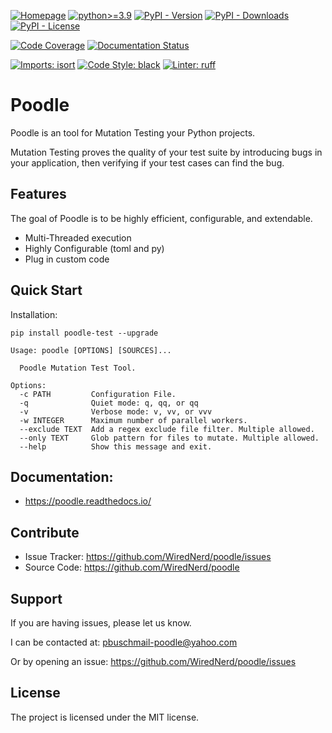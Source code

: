 [![Homepage](https://img.shields.io/badge/Homepage-github-white)](https://github.com/WiredNerd/poodle)
[![python>=3.9](https://img.shields.io/badge/python->=3.8-orange)](https://pypi.org/project/poodle-test)
[![PyPI - Version](https://img.shields.io/pypi/v/poodle-test)](https://pypi.org/project/poodle-test)
[![PyPI - Downloads](https://img.shields.io/pypi/dm/poodle-test)](https://pypi.org/project/poodle-test)
[![PyPI - License](https://img.shields.io/pypi/l/poodle-test)](https://github.com/WiredNerd/poodle/blob/main/LICENSE)


[![Code Coverage](https://img.shields.io/badge/dynamic/json?url=https%3A%2F%2Fraw.githubusercontent.com%2FWiredNerd%2Fpoodle%2Fmain%2Fcode-coverage.json&query=%24.totals.percent_covered_display&suffix=%25&label=Code%20Coverage&color=teal)](https://pytest-cov.readthedocs.io)
[![Documentation Status](https://readthedocs.org/projects/poodle/badge/?version=latest)](https://poodle.readthedocs.io/)
<!-- [![Mutation Coverage](https://img.shields.io/badge/dynamic/xml?url=https%3A%2F%2Fraw.githubusercontent.com%2FWiredNerd%2Fpoodle%2Fmain%2Fmutation-testing-report.xml&query=round((%2F%2Ftestsuites%5B1%5D%2F%40tests%20-%20%2F%2Ftestsuites%5B1%5D%2F%40disabled%20-%20%2F%2Ftestsuites%5B1%5D%2F%40failures%20-%20%2F%2Ftestsuites%5B1%5D%2F%40errors)div(%2F%2Ftestsuites%5B1%5D%2F%40tests%20-%20%2F%2Ftestsuites%5B1%5D%2F%40disabled)*100)&suffix=%25&label=Mutation%20Coverage&color=orange)](https://mutmut.readthedocs.io/) --> 

[![Imports: isort](https://img.shields.io/badge/%20imports-isort-%231674b1?style=flat&labelColor=ef8336)](https://pycqa.github.io/isort/)
[![Code Style: black](https://img.shields.io/badge/Code_Style-Black-black)](https://black.readthedocs.io)
[![Linter: ruff](https://img.shields.io/badge/Linter-ruff-purple)](https://beta.ruff.rs/docs/)
<!-- [![Snyk Security](https://img.shields.io/badge/Snyk%20Security-monitored-FF66FF)](https://snyk.io/) -->

# Poodle

Poodle is an tool for Mutation Testing your Python projects.

Mutation Testing proves the quality of your test suite by introducing bugs in your application, then verifying if your test cases can find the bug.

## Features

The goal of Poodle is to be highly efficient, configurable, and extendable.

* Multi-Threaded execution
* Highly Configurable (toml and py)
* Plug in custom code

## Quick Start

Installation:

```
pip install poodle-test --upgrade
```

```
Usage: poodle [OPTIONS] [SOURCES]...

  Poodle Mutation Test Tool.

Options:
  -c PATH         Configuration File.
  -q              Quiet mode: q, qq, or qq
  -v              Verbose mode: v, vv, or vvv
  -w INTEGER      Maximum number of parallel workers.
  --exclude TEXT  Add a regex exclude file filter. Multiple allowed.
  --only TEXT     Glob pattern for files to mutate. Multiple allowed.
  --help          Show this message and exit.
```

## Documentation:

- https://poodle.readthedocs.io/

## Contribute

- Issue Tracker: https://github.com/WiredNerd/poodle/issues
- Source Code: https://github.com/WiredNerd/poodle

## Support

If you are having issues, please let us know.

I can be contacted at: pbuschmail-poodle@yahoo.com

Or by opening an issue: https://github.com/WiredNerd/poodle/issues

## License

The project is licensed under the MIT license.